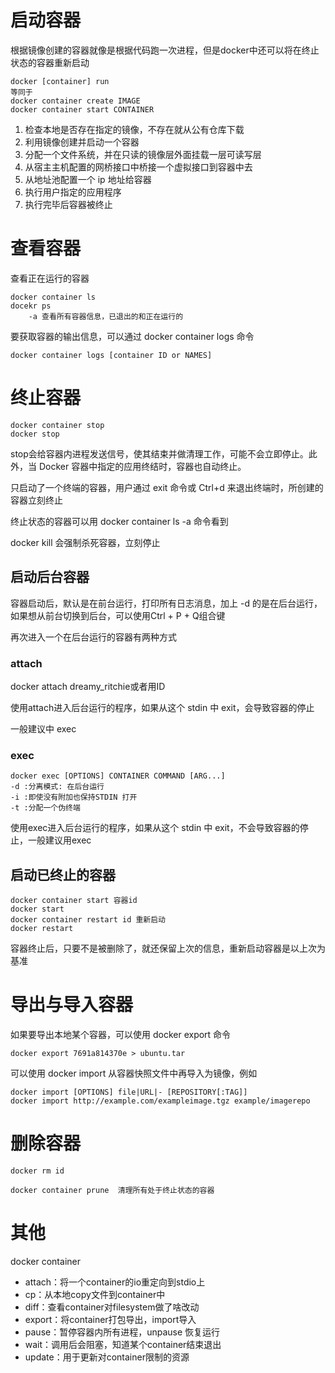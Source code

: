 # 启动容器
根据镜像创建的容器就像是根据代码跑一次进程，但是docker中还可以将在终止状态的容器重新启动

    docker [container] run
    等同于
    docker container create IMAGE
    docker container start CONTAINER

1. 检查本地是否存在指定的镜像，不存在就从公有仓库下载
2. 利用镜像创建并启动一个容器
3. 分配一个文件系统，并在只读的镜像层外面挂载一层可读写层
4. 从宿主主机配置的网桥接口中桥接一个虚拟接口到容器中去
5. 从地址池配置一个 ip 地址给容器
6. 执行用户指定的应用程序
7. 执行完毕后容器被终止


# 查看容器
查看正在运行的容器    

    docker container ls
    docekr ps
        -a 查看所有容器信息，已退出的和正在运行的

要获取容器的输出信息，可以通过 docker container logs 命令

    docker container logs [container ID or NAMES]

# 终止容器

    docker container stop
    docker stop 

stop会给容器内进程发送信号，使其结束并做清理工作，可能不会立即停止。此外，当 Docker 容器中指定的应用终结时，容器也自动终止。

只启动了一个终端的容器，用户通过 exit 命令或 Ctrl+d 来退出终端时，所创建的容器立刻终止

终止状态的容器可以用 docker container ls -a 命令看到

docker kill 会强制杀死容器，立刻停止

## 启动后台容器
容器启动后，默认是在前台运行，打印所有日志消息，加上 -d 的是在后台运行，如果想从前台切换到后台，可以使用Ctrl + P + Q组合键

再次进入一个在后台运行的容器有两种方式

### attach

docker attach dreamy_ritchie或者用ID 

使用attach进入后台运行的程序，如果从这个 stdin 中 exit，会导致容器的停止

一般建议中 exec

### exec
    
    docker exec [OPTIONS] CONTAINER COMMAND [ARG...]
    -d :分离模式: 在后台运行
    -i :即使没有附加也保持STDIN 打开
    -t :分配一个伪终端

使用exec进入后台运行的程序，如果从这个 stdin 中 exit，不会导致容器的停止，一般建议用exec

## 启动已终止的容器

    docker container start 容器id
    docker start
    docker container restart id 重新启动
    docker restart

容器终止后，只要不是被删除了，就还保留上次的信息，重新启动容器是以上次为基准

# 导出与导入容器
如果要导出本地某个容器，可以使用 docker export 命令

    docker export 7691a814370e > ubuntu.tar

可以使用 docker import 从容器快照文件中再导入为镜像，例如

    docker import [OPTIONS] file|URL|- [REPOSITORY[:TAG]]
    docker import http://example.com/exampleimage.tgz example/imagerepo

# 删除容器
    docker rm id

    docker container prune  清理所有处于终止状态的容器

# 其他
docker container

- attach：将一个container的io重定向到stdio上
- cp：从本地copy文件到container中
- diff：查看container对filesystem做了啥改动
- export：将container打包导出，import导入
- pause：暂停容器内所有进程，unpause 恢复运行
- wait：调用后会阻塞，知道某个container结束退出
- update：用于更新对container限制的资源